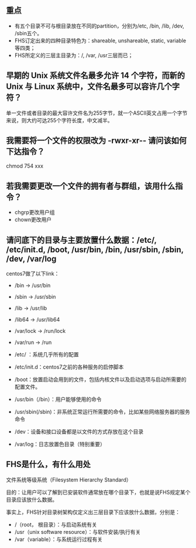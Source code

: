 

## 重点
- 有五个目录不可与根目录放在不同的partition，分别为/etc, /bin, /lib, /dev, /sbin五个。
- FHS订定出来的四种目录特色为：shareable, unshareable, static, variable等四类；
- FHS所定义的三层主目录为：/, /var, /usr三层而已；

## 早期的 Unix 系统文件名最多允许 14 个字符，而新的 Unix 与 Linux 系统中，文件名最多可以容许几个字符？

单一文件或者目录的最大容许文件名为255字节，就一个ASCII英文占用一个字节来说，则大约可达255个字符长度，中文减半。

## 我需要将一个文件的权限改为 -rwxr-xr-- 请问该如何下达指令？
chmod 754 xxx
## 若我需要更改一个文件的拥有者与群组，该用什么指令？
- chgrp更改用户组
- chown更改用户

## 请问底下的目录与主要放置什么数据：/etc/, /etc/init.d, /boot, /usr/bin, /bin, /usr/sbin, /sbin, /dev, /var/log

centos7做了以下link：
- /bin -> /usr/bin
- /sbin -> /usr/sbin
- /lib  -> /usr/lib
- /lib64 -> /usr/lib64
- /var/lock -> /run/lock
- /var/run -> /run

- /etc/ ：系统几乎所有的配置
- /etc/init.d：centos7之前的各种服务的启停脚本
- /boot：放置启动会用到的文件，包括内核文件以及启动选项与启动所需要的配置文件。
- /usr/bin（/bin）：用户能够使用的命令
- /usr/sbin(/sbin)：非系统正常运行所需要的命令，比如某些网络服务器的服务命令
- /dev：设备和接口设备都是以文件的方式存放在这个目录
- /var/log：日志放置色目录（特别重要）


## FHS是什么，有什么用处

文件系统等级系统（Filesystem Hierarchy Standard）


目的：让用户可以了解到已安装软件通常放在哪个目录下，也就是说FHS规定某个目录应该放什么数据。

事实上，FHS针对目录树架构仅定义出三层目录下应该放什么数据，分别是：
- /（root， 根目录）：与启动系统有关
- /usr（unix software resource）：与软件安装/执行有关
- /var（variable）：与系统运行过程有关



